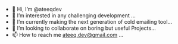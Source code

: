 - 👋 Hi, I’m @ateeqdev
- 👀 I’m interested in any challenging development ...
- 🌱 I’m currently making the next generation of cold emailing tool...
- 💞️ I’m looking to collaborate on boring but useful Projects...
- 📫 How to reach me ateeq.dev@gmail.com ...

<!---
ateeqdev/ateeqdev is a ✨ special ✨ repository because its `README.md` (this file) appears on your GitHub profile.
You can click the Preview link to take a look at your changes.
--->
